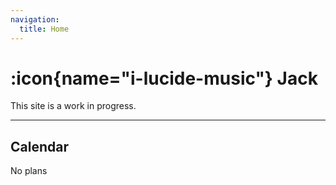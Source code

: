 ```yaml
---
navigation:
  title: Home
---
```


# :icon{name="i-lucide-music"} Jack

This site is a work in progress.

---

## Calendar

No plans

